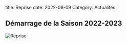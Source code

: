 title: Reprise
date: 2022-08-09
Category: Actualités

## Démarrage de la Saison 2022-2023

![Reprise](/images/Reprise.png)
